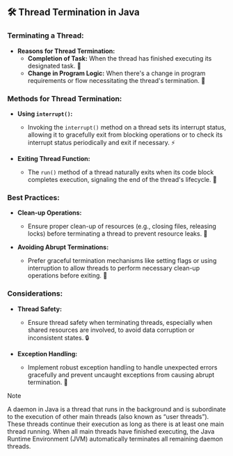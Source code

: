 ## 🛠️ Thread Termination in Java

### Terminating a Thread:

- **Reasons for Thread Termination:**
    - **Completion of Task:** When the thread has finished executing its designated task. 🏁
    - **Change in Program Logic:** When there's a change in program requirements or flow necessitating the thread's termination. 🔄

### Methods for Thread Termination:

- **Using `interrupt()`:**
    - Invoking the `interrupt()` method on a thread sets its interrupt status, allowing it to gracefully exit from blocking operations or to check its interrupt status periodically and exit if necessary. ⚡

- **Exiting Thread Function:**
    - The `run()` method of a thread naturally exits when its code block completes execution, signaling the end of the thread's lifecycle. 🛑

### Best Practices:

- **Clean-up Operations:**
    - Ensure proper clean-up of resources (e.g., closing files, releasing locks) before terminating a thread to prevent resource leaks. 🧹

- **Avoiding Abrupt Terminations:**
    - Prefer graceful termination mechanisms like setting flags or using interruption to allow threads to perform necessary clean-up operations before exiting. 🌟

### Considerations:

- **Thread Safety:**
    - Ensure thread safety when terminating threads, especially when shared resources are involved, to avoid data corruption or inconsistent states. 🔒

- **Exception Handling:**
    - Implement robust exception handling to handle unexpected errors gracefully and prevent uncaught exceptions from causing abrupt termination. 🚨
 
>[!NOTE]
> A daemon in Java is a thread that runs in the background and is subordinate to the execution of other main threads (also known as “user threads”). These threads continue their execution as long as there is at least one main thread running. When all main threads have finished executing, the Java Runtime Environment (JVM) automatically terminates all remaining daemon threads.
> 